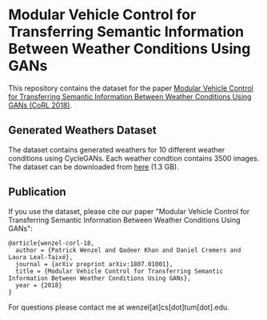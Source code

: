 # Modular Vehicle Control for Transferring Semantic Information Between Weather Conditions Using GANs

This repository contains the dataset for the paper [Modular Vehicle Control for Transferring Semantic Information Between Weather Conditions Using GANs (CoRL 2018)](https://arxiv.org/abs/1807.01001).

## Generated Weathers Dataset

The dataset contains generated weathers for 10 different weather conditions using CycleGANs. Each weather condtion contains 3500 images. The dataset can be downloaded from [here](https://vision.cs.tum.edu/webarchive/wenzel/carla-domain-adaptation/generated_weathers.tar.gz) (1.3 GB).

## Publication

If you use the dataset, please cite our paper "Modular Vehicle Control for Transferring Semantic Information Between Weather Conditions Using GANs":

```
@article{wenzel-corl-18,
  author = {Patrick Wenzel and Qadeer Khan and Daniel Cremers and Laura Leal-Taixé},
  journal = {arXiv preprint arXiv:1807.01001},
  title = {Modular Vehicle Control for Transferring Semantic Information Between Weather Conditions Using GANs},
  year = {2018}
}
```

For questions please contact me at wenzel[at]cs[dot]tum[dot].edu.
